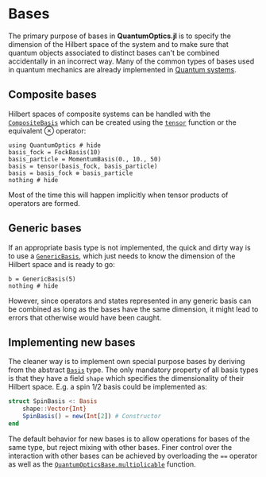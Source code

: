 # Bases

The primary purpose of bases in **QuantumOptics.jl** is to specify the dimension of the Hilbert space of the system and to make sure that quantum objects associated to distinct bases can't be combined accidentally in an incorrect way. Many of the common types of bases used in quantum mechanics are already implemented in [Quantum systems](@ref).


## Composite bases

Hilbert spaces of composite systems can be handled with the [`CompositeBasis`](@ref) which can be created using the [`tensor`](@ref) function or the equivalent ⊗ operator:

```@example bases
using QuantumOptics # hide
basis_fock = FockBasis(10)
basis_particle = MomentumBasis(0., 10., 50)
basis = tensor(basis_fock, basis_particle)
basis = basis_fock ⊗ basis_particle
nothing # hide
```

Most of the time this will happen implicitly when tensor products of operators are formed.


## Generic bases

If an appropriate basis type is not implemented, the quick and dirty way is to use a [`GenericBasis`](@ref), which just needs to know the dimension of the Hilbert space and is ready to go:

```@example bases
b = GenericBasis(5)
nothing # hide
```

However, since operators and states represented in any generic basis can be combined as long as the bases have the same dimension, it might lead to errors that otherwise would have been caught.


## Implementing new bases

The cleaner way is to implement own special purpose bases by deriving from the abstract [`Basis`](@ref) type. The only mandatory property of all basis types is that they have a field `shape` which specifies the dimensionality of their Hilbert space. E.g. a spin 1/2 basis could be implemented as:

```julia
struct SpinBasis <: Basis
    shape::Vector{Int}
    SpinBasis() = new(Int[2]) # Constructor
end
```

The default behavior for new bases is to allow operations for bases of the same type, but reject mixing with other bases. Finer control over the interaction with other bases can be achieved by overloading the `==` operator as well as the [`QuantumOpticsBase.multiplicable`](@ref) function.
